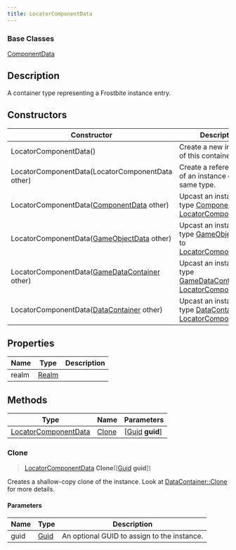 ```yaml
---
title: LocatorComponentData
---
```

### Base Classes

[ComponentData](ComponentData)

## Description

A container type representing a Frostbite instance entry.

## Constructors

| Constructor                                                                     | Description                                                                                                                     |
| ------------------------------------------------------------------------------- | ------------------------------------------------------------------------------------------------------------------------------- |
| LocatorComponentData()                                                          | Create a new instance of this container type.                                                                                   |
| LocatorComponentData(LocatorComponentData other)                                | Create a reference copy of an instance of the same type.                                                                        |
| LocatorComponentData([ComponentData](ComponentData) other)                      | Upcast an instance of type [ComponentData](ComponentData) to [LocatorComponentData](LocatorComponentData).                      |
| LocatorComponentData([GameObjectData](GameObjectData) other)                    | Upcast an instance of type [GameObjectData](GameObjectData) to [LocatorComponentData](LocatorComponentData).                    |
| LocatorComponentData([GameDataContainer](GameDataContainer) other)              | Upcast an instance of type [GameDataContainer](GameDataContainer) to [LocatorComponentData](LocatorComponentData).              |
| LocatorComponentData([DataContainer](/vext/ref/shared/class/datacontainer) other) | Upcast an instance of type [DataContainer](/vext/ref/shared/class/datacontainer) to [LocatorComponentData](LocatorComponentData). |

## Properties

| Name  | Type           | Description |
| ----- | -------------- | ----------- |
| realm | [Realm](Realm) |             |

## Methods

| Type                                         | Name            | Parameters                                     |
| -------------------------------------------- | --------------- | ---------------------------------------------- |
| [LocatorComponentData](LocatorComponentData) | [Clone](#clone) | \[[Guid](/vext/ref/shared/class/guid) **guid**\] |

### Clone

> [LocatorComponentData](LocatorComponentData) **Clone**(\[[Guid](/vext/ref/shared/class/guid) **guid**\])

Creates a shallow-copy clone of the instance. Look at [DataContainer::Clone](/vext/ref/shared/class/datacontainer#clone) for more details.

#### Parameters

| Name | Type         | Description                                 |
| ---- | ------------ | ------------------------------------------- |
| guid | [Guid](Guid) | An optional GUID to assign to the instance. |
